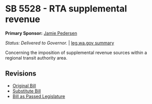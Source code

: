 # SB 5528 - RTA supplemental revenue
**Primary Sponsor:** [Jamie Pedersen](/person/leg/jamie.pedersen.md)

*Status: Delivered to Governor.* | [leg.wa.gov summary](https://app.leg.wa.gov/billsummary?BillNumber=5528&Year=2021)

Concerning the imposition of supplemental revenue sources within a regional transit authority area.

## Revisions
* [Original Bill](1/)
* [Substitute Bill](S/)
* [Bill as Passed Legislature](S.PL/)